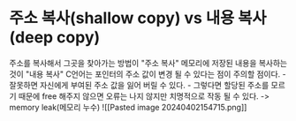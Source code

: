 # 주소 복사(shallow copy) vs 내용 복사(deep copy)
주소를 복사해서 그곳을 찾아가는 방법이 "주소 복사"
메모리에 저장된 내용을 복사하는 것이 "내용 복사"
C언어는 포인터의 주소 값이 변경 될 수 있다는 점이 주의할 점이다.
	- 잘못하면 자신에게 부여된 주소 값을 잃어 버릴 수 있다.
	- 그렇다면 할당된 주소를 모르기 때문에 free 해주지 않으면 오류는 나지 않지만 치명적으로 작동 될 수 있다. -> memory leak(메모리 누수)
![[Pasted image 20240402154715.png]]